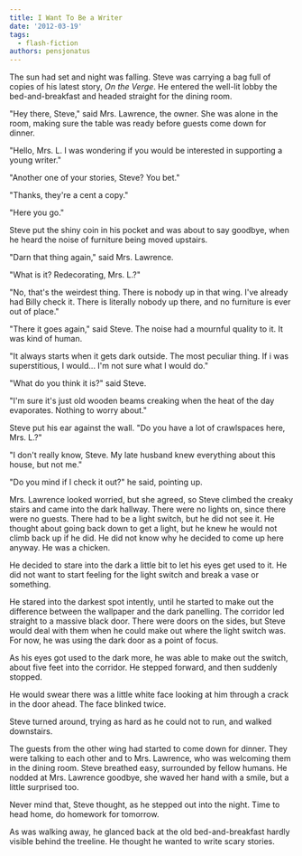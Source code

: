 ```yaml
---
title: I Want To Be a Writer
date: '2012-03-19'
tags:
  - flash-fiction
authors: pensjonatus
---
```


The sun had set and night was falling. Steve was carrying a bag full of copies
of his latest story, _On the Verge_. He entered the well-lit lobby the
bed-and-breakfast and headed straight for the dining room.

<!-- truncate -->

"Hey there, Steve," said Mrs. Lawrence, the owner. She was alone in the room,
making sure the table was ready before guests come down for dinner.

"Hello, Mrs. L. I was wondering if you would be interested in supporting a young
writer."

"Another one of your stories, Steve? You bet."

"Thanks, they're a cent a copy."

"Here you go."

Steve put the shiny coin in his pocket and was about to say goodbye, when he
heard the noise of furniture being moved upstairs.

"Darn that thing again," said Mrs. Lawrence.

"What is it? Redecorating, Mrs. L.?"

"No, that's the weirdest thing. There is nobody up in that wing. I've already
had Billy check it. There is literally nobody up there, and no furniture is ever
out of place."

"There it goes again," said Steve. The noise had a mournful quality to it. It
was kind of human.

"It always starts when it gets dark outside. The most peculiar thing. If i was
superstitious, I would... I'm not sure what I would do."

"What do you think it is?" said Steve.

"I'm sure it's just old wooden beams creaking when the heat of the day
evaporates. Nothing to worry about."

Steve put his ear against the wall. "Do you have a lot of crawlspaces here, Mrs.
L.?"

"I don't really know, Steve. My late husband knew everything about this house,
but not me."

"Do you mind if I check it out?" he said, pointing up.

Mrs. Lawrence looked worried, but she agreed, so Steve climbed the creaky stairs
and came into the dark hallway. There were no lights on, since there were no
guests. There had to be a light switch, but he did not see it. He thought about
going back down to get a light, but he knew he would not climb back up if he
did. He did not know why he decided to come up here anyway. He was a chicken.

He decided to stare into the dark a little bit to let his eyes get used to it.
He did not want to start feeling for the light switch and break a vase or
something.

He stared into the darkest spot intently, until he started to make out the
difference between the wallpaper and the dark panelling. The corridor led
straight to a massive black door. There were doors on the sides, but Steve would
deal with them when he could make out where the light switch was. For now, he
was using the dark door as a point of focus.

As his eyes got used to the dark more, he was able to make out the switch, about
five feet into the corridor. He stepped forward, and then suddenly stopped.

He would swear there was a little white face looking at him through a crack in
the door ahead. The face blinked twice.

Steve turned around, trying as hard as he could not to run, and walked
downstairs.

The guests from the other wing had started to come down for dinner. They were
talking to each other and to Mrs. Lawrence, who was welcoming them in the dining
room. Steve breathed easy, surrounded by fellow humans. He nodded at Mrs.
Lawrence goodbye, she waved her hand with a smile, but a little surprised too.

Never mind that, Steve thought, as he stepped out into the night. Time to head
home, do homework for tomorrow.

As was walking away, he glanced back at the old bed-and-breakfast hardly visible
behind the treeline. He thought he wanted to write scary stories.
